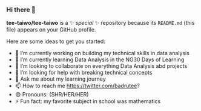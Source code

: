 ### Hi there 👋


**tee-taiwo/tee-taiwo** is a ✨ _special_ ✨ repository because its `README.md` (this file) appears on your GitHub profile.

Here are some ideas to get you started:

- 🔭 I’m currently working on building my technical skills in data analysis
- 🌱 I’m currently learning Data Analysis in the NG30 Days of Learning
- 👯 I’m looking to collaborate on everything Data Analysis abd projects
- 🤔 I’m looking for help with breaking technical concepts
- 💬 Ask me about my learning journey
- 📫 How to reach me https://twitter.com/badrutee?
- 😄 Pronouns: (SHR/HER/HER)
- ⚡ Fun fact: my favorite subject in school was mathematics 
